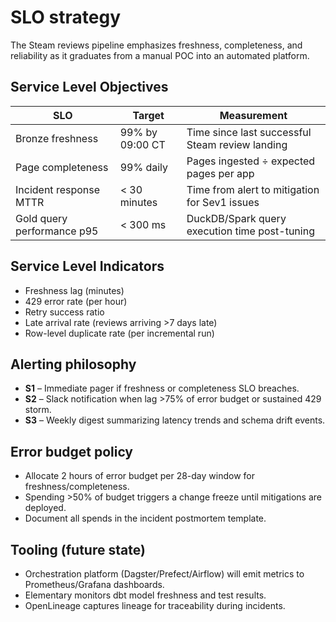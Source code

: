 # SLO strategy

The Steam reviews pipeline emphasizes freshness, completeness, and reliability
as it graduates from a manual POC into an automated platform.

## Service Level Objectives

| SLO                        | Target              | Measurement                                      |
| -------------------------- | ------------------- | ------------------------------------------------- |
| Bronze freshness           | 99% by 09:00 CT     | Time since last successful Steam review landing   |
| Page completeness          | 99% daily           | Pages ingested ÷ expected pages per app           |
| Incident response MTTR     | < 30 minutes        | Time from alert to mitigation for Sev1 issues     |
| Gold query performance p95 | < 300 ms            | DuckDB/Spark query execution time post-tuning     |

## Service Level Indicators

* Freshness lag (minutes)
* 429 error rate (per hour)
* Retry success ratio
* Late arrival rate (reviews arriving >7 days late)
* Row-level duplicate rate (per incremental run)

## Alerting philosophy

* **S1** – Immediate pager if freshness or completeness SLO breaches.
* **S2** – Slack notification when lag >75% of error budget or sustained 429 storm.
* **S3** – Weekly digest summarizing latency trends and schema drift events.

## Error budget policy

* Allocate 2 hours of error budget per 28-day window for freshness/completeness.
* Spending >50% of budget triggers a change freeze until mitigations are deployed.
* Document all spends in the incident postmortem template.

## Tooling (future state)

* Orchestration platform (Dagster/Prefect/Airflow) will emit metrics to
  Prometheus/Grafana dashboards.
* Elementary monitors dbt model freshness and test results.
* OpenLineage captures lineage for traceability during incidents.
